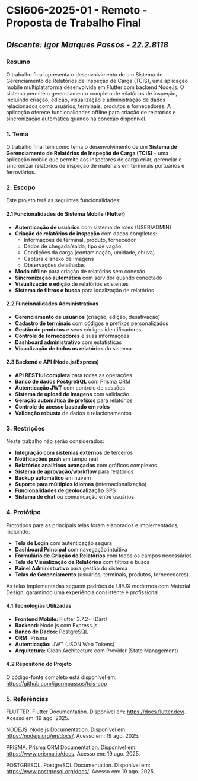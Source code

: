 # **CSI606-2025-01 - Remoto - Proposta de Trabalho Final**

## *Discente: Igor Marques Passos - 22.2.8118*

### Resumo

O trabalho final apresenta o desenvolvimento de um Sistema de Gerenciamento de Relatórios de Inspeção de Carga (TCIS), uma aplicação mobile multiplataforma desenvolvida em Flutter com backend Node.js. O sistema permite o gerenciamento completo de relatórios de inspeção, incluindo criação, edição, visualização e administração de dados relacionados como usuários, terminais, produtos e fornecedores. A aplicação oferece funcionalidades offline para criação de relatórios e sincronização automática quando há conexão disponível.

### 1. Tema

O trabalho final tem como tema o desenvolvimento de um **Sistema de Gerenciamento de Relatórios de Inspeção de Carga (TCIS)** - uma aplicação mobile que permite aos inspetores de carga criar, gerenciar e sincronizar relatórios de inspeção de materiais em terminais portuários e ferroviários.

### 2. Escopo

Este projeto terá as seguintes funcionalidades:

#### 2.1 Funcionalidades do Sistema Mobile (Flutter)
- **Autenticação de usuários** com sistema de roles (USER/ADMIN)
- **Criação de relatórios de inspeção** com dados completos:
  - Informações de terminal, produto, fornecedor
  - Dados de chegada/saída, tipo de vagão
  - Condições da carga (contaminação, umidade, chuva)
  - Captura e anexo de imagens
  - Observações detalhadas
- **Modo offline** para criação de relatórios sem conexão
- **Sincronização automática** com servidor quando conectado
- **Visualização e edição** de relatórios existentes
- **Sistema de filtros e busca** para localização de relatórios

#### 2.2 Funcionalidades Administrativas
- **Gerenciamento de usuários** (criação, edição, desativação)
- **Cadastro de terminais** com códigos e prefixos personalizados
- **Gestão de produtos** e seus códigos identificadores
- **Controle de fornecedores** e suas informações
- **Dashboard administrativo** com estatísticas
- **Visualização de todos os relatórios** do sistema

#### 2.3 Backend e API (Node.js/Express)
- **API RESTful completa** para todas as operações
- **Banco de dados PostgreSQL** com Prisma ORM
- **Autenticação JWT** com controle de sessões
- **Sistema de upload de imagens** com validação
- **Geração automática de prefixos** para relatórios
- **Controle de acesso baseado em roles**
- **Validação robusta** de dados e relacionamentos

### 3. Restrições

Neste trabalho não serão considerados:

- **Integração com sistemas externos** de terceiros
- **Notificações push** em tempo real
- **Relatórios analíticos avançados** com gráficos complexos
- **Sistema de aprovação/workflow** para relatórios
- **Backup automático** em nuvem
- **Suporte para múltiplos idiomas** (internacionalização)
- **Funcionalidades de geolocalização** GPS
- **Sistema de chat** ou comunicação entre usuários

### 4. Protótipo

Protótipos para as principais telas foram elaborados e implementados, incluindo:

- **Tela de Login** com autenticação segura
- **Dashboard Principal** com navegação intuitiva
- **Formulário de Criação de Relatórios** com todos os campos necessários
- **Tela de Visualização de Relatórios** com filtros e busca
- **Painel Administrativo** para gestão do sistema
- **Telas de Gerenciamento** (usuários, terminais, produtos, fornecedores)

As telas implementadas seguem padrões de UI/UX modernos com Material Design, garantindo uma experiência consistente e profissional.

#### 4.1 Tecnologias Utilizadas
- **Frontend Mobile:** Flutter 3.7.2+ (Dart)
- **Backend:** Node.js com Express.js
- **Banco de Dados:** PostgreSQL
- **ORM:** Prisma
- **Autenticação:** JWT (JSON Web Tokens)
- **Arquitetura:** Clean Architecture com Provider (State Management)

#### 4.2 Repositório do Projeto
O código-fonte completo está disponível em: https://github.com/igormpassos/tcis-app

### 5. Referências

FLUTTER. Flutter Documentation. Disponível em: https://docs.flutter.dev/. Acesso em: 19 ago. 2025.

NODEJS. Node.js Documentation. Disponível em: https://nodejs.org/en/docs/. Acesso em: 19 ago. 2025.

PRISMA. Prisma ORM Documentation. Disponível em: https://www.prisma.io/docs. Acesso em: 19 ago. 2025.

POSTGRESQL. PostgreSQL Documentation. Disponível em: https://www.postgresql.org/docs/. Acesso em: 19 ago. 2025.
